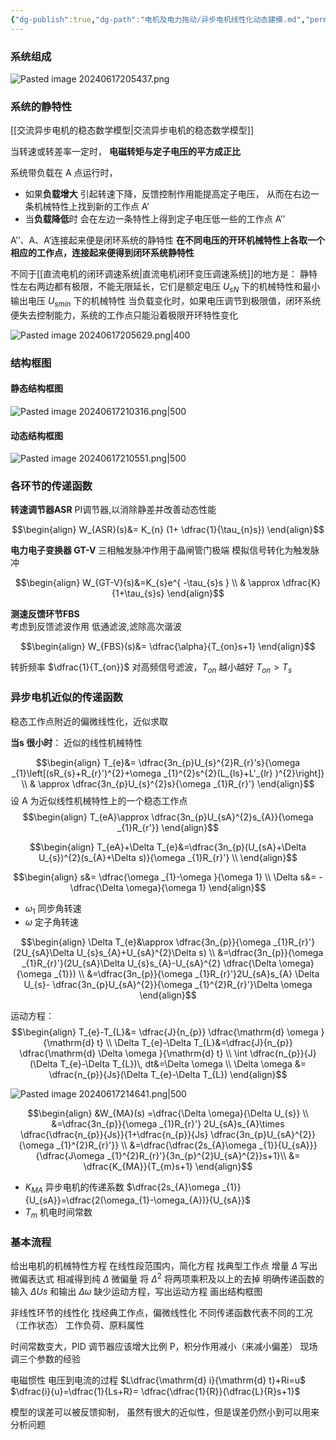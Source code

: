 ```yaml
---
{"dg-publish":true,"dg-path":"电机及电力拖动/异步电机线性化动态建模.md","permalink":"/电机及电力拖动/异步电机线性化动态建模/","dgPassFrontmatter":true,"noteIcon":"","created":"2024-06-05T21:07:25.794+08:00","updated":"2024-07-27T20:59:44.711+08:00"}
---
```


### 系统组成

![Pasted image 20240617205437.png](/img/user/Functional%20files/Photo%20Resources/Pasted%20image%2020240617205437.png)

### 系统的静特性
[[交流异步电机的稳态数学模型\|交流异步电机的稳态数学模型]]

当转速或转差率一定时，
**电磁转矩与定子电压的平方成正比**

系统带负载在 A 点运行时，
- 如果**负载增大**
	引起转速下降，反馈控制作用能提高定子电压，
	从而在右边一条机械特性上找到新的工作点 A’
- 当**负载降低**时
	会在左边一条特性上得到定子电压低一些的工作点 A’’

A’’、A、A’连接起来便是闭环系统的静特性
**在不同电压的开环机械特性上各取一个相应的工作点，连接起来便得到闭环系统静特性**

不同于[[直流电机的闭环调速系统\|直流电机闭环变压调速系统]]的地方是：
静特性左右两边都有极限，不能无限延长，它们是额定电压 $U_{sN}$ 下的机械特性和最小输出电压 $U_{smin}$ 下的机械特性
	当负载变化时，如果电压调节到极限值，闭环系统便失去控制能力，系统的工作点只能沿着极限开环特性变化

![Pasted image 20240617205629.png|400](/img/user/Functional%20files/Photo%20Resources/Pasted%20image%2020240617205629.png)

### 结构框图
#### 静态结构框图
![Pasted image 20240617210316.png|500](/img/user/Functional%20files/Photo%20Resources/Pasted%20image%2020240617210316.png)

#### 动态结构框图
![Pasted image 20240617210551.png|500](/img/user/Functional%20files/Photo%20Resources/Pasted%20image%2020240617210551.png)

### 各环节的传递函数
**转速调节器ASR**
PI调节器,以消除静差并改善动态性能

$$\begin{align}
W_{ASR}(s)&= K_{n} (1+ \dfrac{1}{\tau_{n}s})
\end{align}$$

**电力电子变换器 GT-V**
三相触发脉冲作用于晶闸管门极端
模拟信号转化为触发脉冲

$$\begin{align}
W_{GT-V}(s)&=K_{s}e^{ -\tau_{s}s } \\
 & \approx \dfrac{K}{1+\tau_{s}s}
\end{align}$$

**测速反馈环节FBS**  
考虑到反馈滤波作用
低通滤波,滤除高次谐波

$$\begin{align}
W_{FBS}(s)&= \dfrac{\alpha}{T_{on}s+1}
\end{align}$$

转折频率 $\dfrac{1}{T_{on}}$
对高频信号滤波，$T_{on}$ 越小越好
$T_{on}>T_{s}$

### 异步电机近似的传递函数
稳态工作点附近的偏微线性化，近似求取

**当s 很小时**： 近似的线性机械特性

$$\begin{align}
T_{e}&= \dfrac{3n_{p}U_{s}^{2}R_{r}'s}{\omega _{1}\left[(sR_{s}+R_{r}')^{2}+\omega _{1}^{2}s^{2}(L_{ls}+L'_{lr} )^{2}\right]} \\
& \approx \dfrac{3n_{p}U_{s}^{2}s}{\omega _{1}R_{r}'}
\end{align}$$
设 A 为近似线性机械特性上的一个稳态工作点
$$\begin{align}
T_{eA}\approx \dfrac{3n_{p}U_{sA}^{2}s_{A}}{\omega _{1}R_{r'}}
\end{align}$$

$$\begin{align}
T_{eA}+\Delta T_{e}&=\dfrac{3n_{p}(U_{sA}+\Delta U_{s})^{2}(s_{A}+\Delta s)}{\omega _{1}R_{r}'}  \\
\end{align}$$

$$\begin{align}
s&= \dfrac{\omega _{1}-\omega }{\omega 1} \\
\Delta s&= - \dfrac{\Delta \omega}{\omega 1}
\end{align}$$
- $\omega_{1}$  同步角转速
- $\omega$    定子角转速

$$\begin{align}
\Delta T_{e}&\approx \dfrac{3n_{p}}{\omega _{1}R_{r}'}(2U_{sA}\Delta U_{s}s_{A}+U_{sA}^{2}\Delta s) \\
&=\dfrac{3n_{p}}{\omega _{1}R_{r}'}(2U_{sA}\Delta U_{s}s_{A}-U_{sA}^{2}  \dfrac{\Delta \omega}{\omega _{1}}) \\
&=\dfrac{3n_{p}}{\omega _{1}R_{r}'}2U_{sA}s_{A} \Delta U_{s}- \dfrac{3n_{p}U_{sA}^{2}}{\omega _{1}^{2}R_{r}'}\Delta \omega 
\end{align}$$

运动方程：
$$\begin{align}
T_{e}-T_{L}&= \dfrac{J}{n_{p}} \dfrac{\mathrm{d} \omega }{\mathrm{d} t}   \\
\Delta T_{e}-\Delta T_{L}&=\dfrac{J}{n_{p}} \dfrac{\mathrm{d} \Delta \omega }{\mathrm{d} t}   \\
\int  \dfrac{n_{p}}{J}(\Delta T_{e}-\Delta T_{L})\, dt&=\Delta \omega  \\
\Delta \omega &= \dfrac{n_{p}}{Js}(\Delta T_{e}-\Delta T_{L})
\end{align}$$


![Pasted image 20240617214641.png|500](/img/user/Functional%20files/Photo%20Resources/Pasted%20image%2020240617214641.png)


$$\begin{align}
&W_{MA}(s) =\dfrac{\Delta \omega}{\Delta U_{s}}  \\
&=\dfrac{3n_{p}}{\omega _{1}R_{r}'} 2U_{sA}s_{A}\times \dfrac{\dfrac{n_{p}}{Js}}{1+\dfrac{n_{p}}{Js} \dfrac{3n_{p}U_{sA}^{2}}{\omega _{1}^{2}R_{r}'}} \\
&=\dfrac{\dfrac{2s_{A}\omega _{1}}{U_{sA}}}{\dfrac{J\omega _{1}^{2}R_{r}'}{3n_{p}^{2}U_{sA}^{2}}s+1}\\
&= \dfrac{K_{MA}}{T_{m}s+1}
\end{align}$$

- $K_{MA}$   异步电机的传递系数
	$\dfrac{2s_{A}\omega _{1}}{U_{sA}}=\dfrac{2(\omega_{1}-\omega_{A})}{U_{sA}}$
- $T_{m}$ 机电时间常数


### 基本流程
给出电机的机械特性方程
在线性段范围内，简化方程
找典型工作点
增量 $\Delta$ 
写出微偏表达式
相减得到纯 $\Delta$ 微偏量
将 $\Delta^{2}$ 将两项乘积及以上的去掉
明确传递函数的输入 $\Delta Us$ 和输出 $\Delta \omega$
缺少运动方程，写出运动方程
画出结构框图


非线性环节的线性化
找经典工作点，偏微线性化
不同传递函数代表不同的工况（工作状态）
工作负荷、原料属性

时间常数变大，PID 调节器应该增大比例 P，积分作用减小（来减小偏差）
现场调三个参数的经验

电磁惯性
电压到电流的过程
$L\dfrac{\mathrm{d} i}{\mathrm{d} t}+Ri=u$
$\dfrac{i}{u}=\dfrac{1}{Ls+R}= \dfrac{\dfrac{1}{R}}{\dfrac{L}{R}s+1}$

模型的误差可以被反馈抑制，
虽然有很大的近似性，但是误差仍然小到可以用来分析问题

